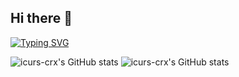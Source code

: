 ## Hi there 👋
[![Typing SVG](https://readme-typing-svg.demolab.com?font=Fira+Code&size=19&pause=1000&color=F71406&center=true&vCenter=true&multiline=true&random=true&width=600&height=200&lines=ICURS-CRX;Currently+a+student%2C+but+a+cybersecurity+expert+soon)](https://git.io/typing-svg)


![icurs-crx's GitHub stats](https://github-readme-stats.vercel.app/api?username=icurs-crx&show_icons=true&theme=synthwave)
![icurs-crx's GitHub stats](https://github-readme-stats.vercel.app/api?username=icurs-crx&show_icons=true&theme=transparent)

<!--
**icurs-crx/icurs-crx** is a ✨ _special_ ✨ repository because its `README.md` (this file) appears on your GitHub profile.

Here are some ideas to get you started:

- 🔭 I’m currently working on ...
- 🌱 I’m currently learning ...
- 👯 I’m looking to collaborate on ...
- 🤔 I’m looking for help with ...
- 💬 Ask me about ...
- 📫 How to reach me: ...
- 😄 Pronouns: ...
- ⚡ Fun fact: ...
-->
